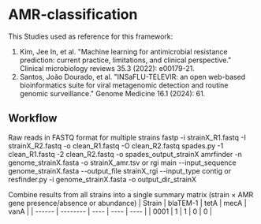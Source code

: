 # AMR-classification
This 
Studies used as reference for this framework:
1. Kim, Jee In, et al. "Machine learning for antimicrobial resistance prediction: current practice, limitations, and clinical perspective." Clinical microbiology reviews 35.3 (2022): e00179-21.
2. Santos, João Dourado, et al. "INSaFLU-TELEVIR: an open web-based bioinformatics suite for viral metagenomic detection and routine genomic surveillance." Genome Medicine 16.1 (2024): 61.

## Workflow
Raw reads in FASTQ format for multiple strains
fastp -i strainX_R1.fastq -I strainX_R2.fastq -o clean_R1.fastq -O clean_R2.fastq
spades.py -1 clean_R1.fastq -2 clean_R2.fastq -o spades_output_strainX
amrfinder -n genome_strainX.fasta -o strainX_amr.tsv
or
rgi main --input_sequence genome_strainX.fasta --output_file strainX_rgi --input_type contig
or
resfinder.py -i genome_strainX.fasta -o output_dir_strainX

Combine results from all strains into a single summary matrix (strain × AMR gene presence/absence or abundance)
| Strain | blaTEM-1	| tetA |	mecA	| vanA |
| ------ | -------- | ---- |  ----  | ---- |
| 0001 | 1 |	1 |	0 |	0 |
